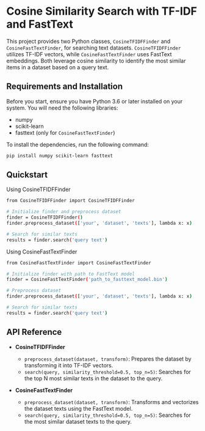# Cosine Similarity Search with TF-IDF and FastText

This project provides two Python classes, `CosineTFIDFFinder` and `CosineFastTextFinder`, for searching text datasets. `CosineTFIDFFinder` utilizes TF-IDF vectors, while `CosineFastTextFinder` uses FastText embeddings. Both leverage cosine similarity to identify the most similar items in a dataset based on a query text.

## Requirements and Installation

Before you start, ensure you have Python 3.6 or later installed on your system. You will need the following libraries:

- numpy
- scikit-learn
- fasttext (only for `CosineFastTextFinder`)

To install the dependencies, run the following command:

```bash
pip install numpy scikit-learn fasttext
```

## Quickstart

Using CosineTFIDFFinder

```bash
from CosineTFIDFFinder import CosineTFIDFFinder

# Initialize finder and preprocess dataset
finder = CosineTFIDFFinder()
finder.preprocess_dataset(['your', 'dataset', 'texts'], lambda x: x)

# Search for similar texts
results = finder.search('query text')
```

Using CosineFastTextFinder

```bash
from CosineFastTextFinder import CosineFastTextFinder

# Initialize finder with path to FastText model
finder = CosineFastTextFinder('path_to_fasttext_model.bin')

# Preprocess dataset
finder.preprocess_dataset(['your', 'dataset', 'texts'], lambda x: x)

# Search for similar texts
results = finder.search('query text')
```

## API Reference

- **CosineTFIDFFinder**
  - `preprocess_dataset(dataset, transform)`: Prepares the dataset by transforming it into TF-IDF vectors.
  - `search(query, similarity_threshold=0.5, top_n=5)`: Searches for the top N most similar texts in the dataset to the query.

- **CosineFastTextFinder**
  - `preprocess_dataset(dataset, transform)`: Transforms and vectorizes the dataset texts using the FastText model.
  - `search(query, similarity_threshold=0.5, top_n=5)`: Searches for the most similar dataset texts to the query.

